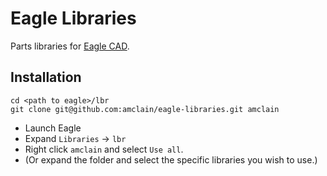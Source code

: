 # Eagle Libraries

Parts libraries for [Eagle CAD](https://www.autodesk.com/products/eagle/overview).

## Installation

```text
cd <path to eagle>/lbr
git clone git@github.com:amclain/eagle-libraries.git amclain
```

* Launch Eagle
* Expand `Libraries` -> `lbr`
* Right click `amclain` and select `Use all`.
* (Or expand the folder and select the specific libraries you wish to use.)
